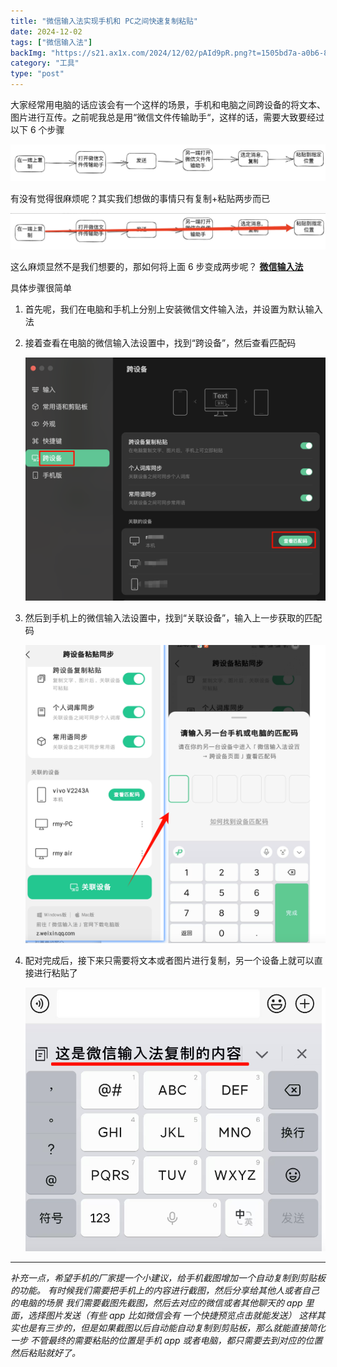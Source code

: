 ```yaml
---
title: "微信输入法实现手机和 PC之间快速复制粘贴"
date: 2024-12-02
tags: ["微信输入法"]
backImg: "https://s21.ax1x.com/2024/12/02/pAId9pR.png?t=1505bd7a-a0b6-80a9-b43b-ce4ec6848ed6"
category: "工具"
type: "post"
---
```

大家经常用电脑的话应该会有一个这样的场景，手机和电脑之间跨设备的将文本、图片进行互传。之前呢我总是用“微信文件传输助手“，这样的话，需要大致要经过以下 6 个步骤

![PixPin_2024-12-02_12-26-17.png](images/PixPin_2024-12-02_12-26-17.png)

有没有觉得很麻烦呢？其实我们想做的事情只有复制+粘贴两步而已

![image.png](images/image.png)

这么麻烦显然不是我们想要的，那如何将上面 6 步变成两步呢？
[**微信输入法**](https://z.weixin.qq.com/)

具体步骤很简单

1. 首先呢，我们在电脑和手机上分别上安装微信文件输入法，并设置为默认输入法
2. 接着查看在电脑的微信输入法设置中，找到“跨设备”，然后查看匹配码

   ![PixPin_2024-12-02_12-34-48.png](images/PixPin_2024-12-02_12-34-48.png)
3. 然后到手机上的微信输入法设置中，找到“关联设备”，输入上一步获取的匹配码

   ![PixPin_2024-12-02_12-43-51.png](images/PixPin_2024-12-02_12-43-51.png)
4. 配对完成后，接下来只需要将文本或者图片进行复制，另一个设备上就可以直接进行粘贴了

   ![PixPin_2024-12-02_12-46-21.png](images/PixPin_2024-12-02_12-46-21.png)

---

*补充一点，希望手机的厂家提一个小建议，给手机截图增加一个自动复制到剪贴板的功能。
有时候我们需要把手机上的内容进行截图，然后分享给其他人或者自己的电脑的场景
我们需要截图先截图，然后去对应的微信或者其他聊天的 app 里面，选择图片发送（有些 app 比如微信会有 一个快捷预览点击就能发送）
这样其实也是有三步的，但是如果截图以后自动能自动复制到剪贴板，那么就能直接简化一步
不管最终的需要粘贴的位置是手机 app 或者电脑，都只需要去到对应的位置然后粘贴就好了。*
